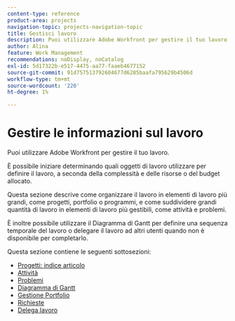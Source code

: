 ```yaml
---
content-type: reference
product-area: projects
navigation-topic: projects-navigation-topic
title: Gestisci lavoro
description: Puoi utilizzare Adobe Workfront per gestire il tuo lavoro. È possibile iniziare determinando quali oggetti di lavoro utilizzare per definire il lavoro, a seconda della complessità e delle risorse o del budget allocato. Questa sezione descrive come organizzare il lavoro in elementi di lavoro più grandi, come progetti, portfolio o programmi, e come suddividere grandi quantità di lavoro in elementi di lavoro più gestibili, come attività e problemi. È inoltre possibile utilizzare il Diagramma di Gantt per definire una sequenza temporale del lavoro o delegare il lavoro ad altri utenti quando non è disponibile per completarlo.
author: Alina
feature: Work Management
recommendations: noDisplay, noCatalog
exl-id: 5d17322b-e517-4475-aa77-faaeb4677152
source-git-commit: 91d757513792604677d6285baafa795629b4506d
workflow-type: tm+mt
source-wordcount: '220'
ht-degree: 1%

---
```


# Gestire le informazioni sul lavoro

Puoi utilizzare Adobe Workfront per gestire il tuo lavoro.

È possibile iniziare determinando quali oggetti di lavoro utilizzare per definire il lavoro, a seconda della complessità e delle risorse o del budget allocato.

Questa sezione descrive come organizzare il lavoro in elementi di lavoro più grandi, come progetti, portfolio o programmi, e come suddividere grandi quantità di lavoro in elementi di lavoro più gestibili, come attività e problemi.

È inoltre possibile utilizzare il Diagramma di Gantt per definire una sequenza temporale del lavoro o delegare il lavoro ad altri utenti quando non è disponibile per completarlo.

Questa sezione contiene le seguenti sottosezioni:

* [Progetti: indice articolo](../manage-work/projects/projects-overview.md)
* [Attività](../manage-work/tasks/tasks-overview.md)
* [Problemi](../manage-work/issues/issues-overview.md)
* [Diagramma di Gantt](../manage-work/gantt-chart/the-gantt-chart.md)
* [Gestione Portfolio](../manage-work/portfolios/portfolio-management-overview.md)
* [Richieste](../manage-work/requests/requests-overview.md)
* [Delega lavoro](../manage-work/delegate-work/delegate-work.md)
